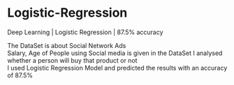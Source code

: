 # Logistic-Regression
Deep Learning | Logistic Regression | 87.5% accuracy

The DataSet is about Social Network Ads<br/>
Salary, Age of People using Social media is given in the DataSet
I analysed whether a person will buy that product or not<br/>
I used Logistic Regression Model and predicted the results with an accuracy of 87.5%
